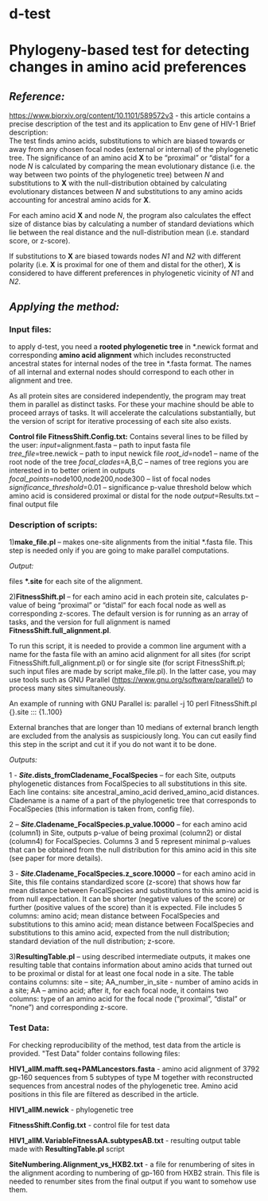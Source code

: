 # d-test
# **Phylogeny-based test for detecting changes in amino acid preferences**

## *Reference:*
https://www.biorxiv.org/content/10.1101/589572v3 - this article contains a precise description of the test and its application to Env gene of HIV-1
Brief description:   
The test finds amino acids, substitutions to which are biased towards or away from any chosen focal nodes (external or internal) of the phylogenetic tree. The significance of an amino acid **X** to be “proximal” or “distal” for a node *N* is calculated by comparing the mean evolutionary distance (i.e. the way between two points of the phylogenetic tree) between *N* and substitutions to **X** with the null-distribution obtained by calculating evolutionary distances between *N* and substitutions to any amino acids accounting for ancestral amino acids for **X**.

For each amino acid **X** and node *N*, the program also calculates the effect size of distance bias by calculating a number of standard deviations which lie between the real distance and the null-distribution mean (i.e. standard score, or z-score). 

If substitutions to **X** are biased towards nodes *N1* and *N2* with different polarity (i.e. **X** is proximal for one of them and distal for the other), **X** is considered to have different preferences in phylogenetic vicinity of *N1* and *N2*. 

## *Applying the method:*
### **Input files:** 
to apply d-test, you need a **rooted phylogenetic tree** in \*.newick format and corresponding **amino acid alignment** which includes reconstructed ancestral states for internal nodes of the tree in \*.fasta format. The names of all internal and external nodes should correspond to each other in alignment and tree.  

As all protein sites are considered independently, the program may treat them in parallel as distinct tasks. For these your machine should be able to proceed arrays of tasks. It will accelerate the calculations substantially, but the version of script for iterative processing of each site also exists.

**Control file FitnessShift.Config.txt:**
Contains several lines to be filled by the user:
*input*=alignment.fasta – path to input fasta file
*tree_file*=tree.newick – path to input newick file
*root_id*=node1 – name of the root node of the tree
*focal_clades*=A,B,C – names of tree regions you are interested in to better orient in outputs
*focal_points*=node100,node200,node300 – list of focal nodes
*significance_threshold*=0.01 – significance p-value threshold below which amino acid is considered proximal or distal for the node 
*output*=Results.txt – final output file


### **Description of scripts:**
1)**make_file.pl** – makes one-site alignments from the initial \*.fasta file. This step is needed only if you are going to make parallel computations.

*Output:* 

files **\*.site** for each site of the alignment.

2)**FitnessShift.pl** – for each amino acid in each protein site, calculates p-value of being “proximal” or “distal” for each focal node as well as corresponding z-scores. The default version is for running as an array of tasks, and the version for full alignment is named **FitnessShift.full_alignment.pl**.

To run this script, it is needed to provide a common line argument with a name for the fasta file with an amino acid alignment for all sites (for script FitnessShift.full_alignment.pl) or for single site (for script FitnessShift.pl; such input files are made by script make_file.pl). In the latter case, you may use tools such as GNU Parallel (https://www.gnu.org/software/parallel/) to process many sites simultaneously.

An example of running with GNU Parallel is:
parallel -j 10 perl FitnessShift.pl {}.site ::: {1..100}

External branches that are longer than 10 medians of external branch length are excluded from the analysis as suspiciously long. You can cut easily find this step in the script and cut it if you do not want it to be done.

*Outputs:* 

1 - ***Site*.dists_fromCladename_FocalSpecies** – for each Site, outputs phylogenetic distances from FocalSpecies to all substitutions in this site. Each line contains:
site ancestral_amino_acid derived_amino_acid distances. Cladename is a name of a part of the phylogenetic tree that corresponds to FocalSpecies (this information is taken from, config file). 

2 – ***Site*.Cladename_FocalSpecies.p_value.10000** – for each amino acid (column1) in Site, outputs p-value of being proximal (column2) or distal (column4) for FocalSpecies. Columns 3 and 5 represent minimal p-values that can be obtained from the null distribution for this amino acid in this site (see paper for more details).  

3 - ***Site*.Cladename_FocalSpecies.z_score.10000** – for each amino acid in Site, this file contains standardized score (z-score) that shows how far mean distance between FocalSpecies and substitutions to this amino acid is from null expectation. It can be shorter (negative values of the score) or further (positive values of the score) than it is expected. File includes 5 columns: amino acid; mean distance between FocalSpecies and substitutions to this amino acid; mean distance between FocalSpecies and substitutions to this amino acid, expected from the null distribution; standard deviation of the null distribution; z-score.

3)**ResultingTable.pl** – using described intermediate outputs, it makes one resulting table that contains information about amino acids that turned out to be proximal or distal for at least one focal node in a site. The table contains columns:
site – site; AA_number_in_site - number of amino acids in a site; AA – amino acid;
after it, for each focal node, it contains two columns: type of an amino acid for the focal node (“proximal”, “distal” or “none”) and corresponding z-score. 

### **Test Data:**
For checking reproducibility of the method, test data from the article is provided.
"Test Data" folder contains following files:

**HIV1_allM.mafft.seq+PAMLancestors.fasta** - amino acid alignment of 3792 gp-160 sequences from 5 subtypes of type M together with reconstructed sequences from ancestral nodes of the phylogenetic tree. Amino acid positions in this file are filtered as described in the article. 

**HIV1_allM.newick** - phylogenetic tree

**FitnessShift.Config.txt** - control file for test data

**HIV1_allM.VariableFitnessAA.subtypesAB.txt** - resulting output table made with **ResultingTable.pl** script

**SiteNumbering.Alignment_vs_HXB2.txt** - a file for renumbering of sites in the alignment acording to numbering of gp-160 from HXB2 strain. This file is needed to renumber sites from the final output if you want to somehow use them.
